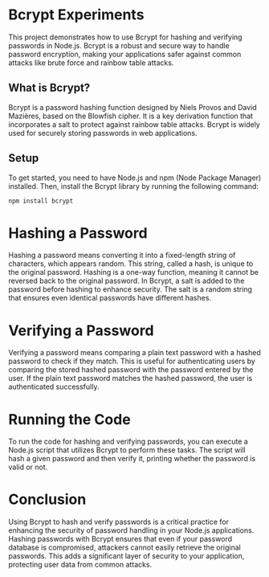 # Bcrypt Experiments

This project demonstrates how to use Bcrypt for hashing and verifying passwords in Node.js. Bcrypt is a robust and secure way to handle password encryption, making your applications safer against common attacks like brute force and rainbow table attacks.

## What is Bcrypt?

Bcrypt is a password hashing function designed by Niels Provos and David Mazières, based on the Blowfish cipher. It is a key derivation function that incorporates a salt to protect against rainbow table attacks. Bcrypt is widely used for securely storing passwords in web applications.

## Setup

To get started, you need to have Node.js and npm (Node Package Manager) installed. Then, install the Bcrypt library by running the following command:

```sh
npm install bcrypt
```

#  Hashing a Password

Hashing a password means converting it into a fixed-length string of characters, which appears random. This string, called a hash, is unique to the original password. Hashing is a one-way function, meaning it cannot be reversed back to the original password. In Bcrypt, a salt is added to the password before hashing to enhance security. The salt is a random string that ensures even identical passwords have different hashes.

# Verifying a Password

Verifying a password means comparing a plain text password with a hashed password to check if they match. This is useful for authenticating users by comparing the stored hashed password with the password entered by the user. If the plain text password matches the hashed password, the user is authenticated successfully.

# Running the Code

To run the code for hashing and verifying passwords, you can execute a Node.js script that utilizes Bcrypt to perform these tasks. The script will hash a given password and then verify it, printing whether the password is valid or not.

# Conclusion

Using Bcrypt to hash and verify passwords is a critical practice for enhancing the security of password handling in your Node.js applications. Hashing passwords with Bcrypt ensures that even if your password database is compromised, attackers cannot easily retrieve the original passwords. This adds a significant layer of security to your application, protecting user data from common attacks.
